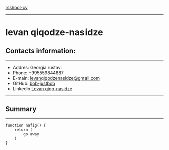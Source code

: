 [rsshool-cv](https://app.rs.school)

---

# levan qiqodze-nasidze

## Contacts information:
--- 
- Addres: Georgia rustavi
- Phone: +995559844887
- E-main: [levanqiqodzenasidze@gmail.com](mailto:levanqiqodzenasidze@gmail.com)
- GitHub: [bob-justbob](https://github.com/bob-justbob)
- Linkedin [Levan qiqo-nasidze](https://www.linkedin.com/in/levan-qiqo-nasidze-bb375b225/)

---
## Summary 
---

```
function nafig() {
    return (
        go away
    )
}
```